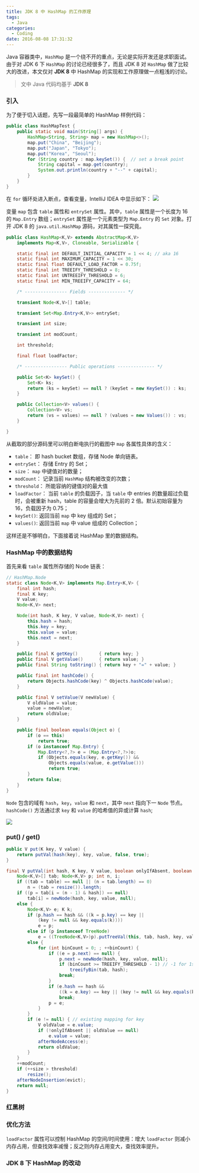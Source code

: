```yaml
---
title: JDK 8 中 HashMap 的工作原理
tags:
  - Java
categories:
  - Coding
date: 2016-08-08 17:31:32
---
```



Java 容器类中，`HashMap` 是一个绕不开的重点，无论是实际开发还是求职面试。由于对 JDK 6 下 `HashMap` 的讨论已经很多了，而且 JDK 8 对 `HashMap` 做了比较大的改进，本文仅对 **JDK 8** 中 HashMap 的实现和工作原理做一点粗浅的讨论。

<!-- more -->

> 文中 Java 代码均基于 **JDK 8**

### 引入

为了便于切入话题，先写一段最简单的 HashMap 样例代码：

```java
public class HashMapTest {
    public static void main(String[] args) {
        HashMap<String, String> map = new HashMap<>();
        map.put("China", "Beijing");
        map.put("Japan", "Tokyo");
        map.put("Korea", "Seoul");
        for (String country : map.keySet()) {  // set a break point
            String capital = map.get(country);
            System.out.println(country + "--" + capital);
        }
    }
}
```

在 `for` 循环处进入断点，查看变量，IntelliJ IDEA 中显示如下：
![](https://o70e8d1kb.qnssl.com/hashmap-breakpoint.png)

变量 `map` 包含 `table` 属性和 `entrySet` 属性。其中，`table` 属性是一个长度为 16 的 `Map.Entry` 数组；`entrySet` 属性是一个元素类型为 `Map.Entry` 的 `Set` 对象。打开 JDK 8 的 `java.util.HashMap` 源码，对其属性一探究竟。

```java
public class HashMap<K,V> extends AbstractMap<K,V>
    implements Map<K,V>, Cloneable, Serializable {

    static final int DEFAULT_INITIAL_CAPACITY = 1 << 4; // aka 16
    static final int MAXIMUM_CAPACITY = 1 << 30;
    static final float DEFAULT_LOAD_FACTOR = 0.75f;
    static final int TREEIFY_THRESHOLD = 8;
    static final int UNTREEIFY_THRESHOLD = 6;
    static final int MIN_TREEIFY_CAPACITY = 64;

    /* ---------------- Fields -------------- */

    transient Node<K,V>[] table;

    transient Set<Map.Entry<K,V>> entrySet;

    transient int size;

    transient int modCount;

    int threshold;

    final float loadFactor;

    /* ---------------- Public operations -------------- */

    public Set<K> keySet() {
        Set<K> ks;
        return (ks = keySet) == null ? (keySet = new KeySet()) : ks;
    }

    public Collection<V> values() {
        Collection<V> vs;
        return (vs = values) == null ? (values = new Values()) : vs;
    }

}
```

从截取的部分源码里可以明白断电执行的截图中 `map` 各属性具体的含义：

- `table`： 即 hash bucket 数组，存储 Node 单向链表。
- `entrySet`： 存储 Entry 的 Set；
- `size`： `map` 中键值对的数量；
- `modCount`： 记录当前 `HashMap` 结构被改变的次数；
- `threshold`： 所能容纳的键值对的最大值
- `loadFactor`： 当前 `table` 的负载因子，当 `table` 中 entries 的数量超过负载时，会被重新 hash，table 的容量会增大为先前的 2 倍。默认初始容量为 16，负载因子为 0.75；
- `keySet()`: 返回当前 `map` 中 key 组成的 Set；
- `values()`: 返回当前 `map` 中 value 组成的 Collection；

这样还是不够明白，下面接着说 HashMap 里的数据结构。

### HashMap 中的数据结构

首先来看 `table` 属性所存储的 Node 链表：

```java
// HashMap.Node
static class Node<K,V> implements Map.Entry<K,V> {
    final int hash;
    final K key;
    V value;
    Node<K,V> next;

    Node(int hash, K key, V value, Node<K,V> next) {
        this.hash = hash;
        this.key = key;
        this.value = value;
        this.next = next;
    }

    public final K getKey()        { return key; }
    public final V getValue()      { return value; }
    public final String toString() { return key + "=" + value; }

    public final int hashCode() {
        return Objects.hashCode(key) ^ Objects.hashCode(value);
    }

    public final V setValue(V newValue) {
        V oldValue = value;
        value = newValue;
        return oldValue;
    }

    public final boolean equals(Object o) {
        if (o == this)
            return true;
        if (o instanceof Map.Entry) {
            Map.Entry<?,?> e = (Map.Entry<?,?>)o;
            if (Objects.equals(key, e.getKey()) &&
                Objects.equals(value, e.getValue()))
                return true;
        }
        return false;
    }
}
```

`Node` 包含的域有 `hash`，`key`，`value` 和 `next`，其中 `next` 指向下一 `Node` 节点。`hashCode()` 方法通过求 `key` 和 `value` 的哈希值的异或计算 `hash`;

![](https://upload.wikimedia.org/wikipedia/commons/d/d0/Hash_table_5_0_1_1_1_1_1_LL.svg)

### put() / get()

```java
public V put(K key, V value) {
    return putVal(hash(key), key, value, false, true);
}

final V putVal(int hash, K key, V value, boolean onlyIfAbsent, boolean evict) {
    Node<K,V>[] tab; Node<K,V> p; int n, i;
    if ((tab = table) == null || (n = tab.length) == 0)
        n = (tab = resize()).length;
    if ((p = tab[i = (n - 1) & hash]) == null)
        tab[i] = newNode(hash, key, value, null);
    else {
        Node<K,V> e; K k;
        if (p.hash == hash && ((k = p.key) == key ||
            (key != null && key.equals(k))))
            e = p;
        else if (p instanceof TreeNode)
            e = ((TreeNode<K,V>)p).putTreeVal(this, tab, hash, key, value);
        else {
            for (int binCount = 0; ; ++binCount) {
                if ((e = p.next) == null) {
                    p.next = newNode(hash, key, value, null);
                    if (binCount >= TREEIFY_THRESHOLD - 1) // -1 for 1st
                        treeifyBin(tab, hash);
                    break;
                }
                if (e.hash == hash &&
                    ((k = e.key) == key || (key != null && key.equals(k))))
                    break;
                p = e;
            }
        }
        if (e != null) { // existing mapping for key
            V oldValue = e.value;
            if (!onlyIfAbsent || oldValue == null)
                e.value = value;
            afterNodeAccess(e);
            return oldValue;
        }
    }
    ++modCount;
    if (++size > threshold)
        resize();
    afterNodeInsertion(evict);
    return null;
}
```

### 红黑树

### 优化方法

`loadFactor` 属性可以控制 HashMap 的空间/时间使用：增大 `loadFactor` 则减小内存占用，但查找效率减慢；反之则内存占用变大，查找效率提升。

### JDK 8 下 HashMap 的改动